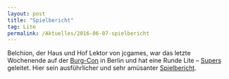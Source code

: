 ```yaml
---
layout: post
title: "Spielbericht"
tag: Lite
permalink: /Aktuelles/2016-06-07-spielbericht
---
```


Belchion, der Haus und Hof Lektor von jcgames, war das letzte Wochenende auf der [Burg-Con](http://www.burg-con.de/) in Berlin und hat eine Runde Lite &ndash; [Supers](https://lite.jcgames.de/Settings/Supers/) geleitet. Hier sein ausführlicher und sehr amüsanter [Spielbericht](http://belchion.rsp-blogs.de/2016/06/07/spielbericht-lite-supers-auf-dem-burg-con/).
